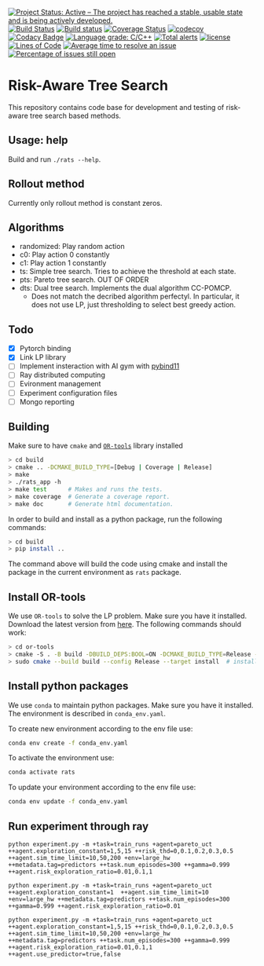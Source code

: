[![Project Status: Active – The project has reached a stable, usable state and is being actively developed.](http://www.repostatus.org/badges/latest/active.svg)](http://www.repostatus.org/#active)
[![Build Status](https://travis-ci.org/bsamseth/cpp-project.svg?branch=master)](https://travis-ci.org/bsamseth/cpp-project)
[![Build status](https://ci.appveyor.com/api/projects/status/g9bh9kjl6ocvsvse/branch/master?svg=true)](https://ci.appveyor.com/project/bsamseth/cpp-project/branch/master)
[![Coverage Status](https://coveralls.io/repos/github/bsamseth/cpp-project/badge.svg?branch=master)](https://coveralls.io/github/bsamseth/cpp-project?branch=master)
[![codecov](https://codecov.io/gh/bsamseth/cpp-project/branch/master/graph/badge.svg)](https://codecov.io/gh/bsamseth/cpp-project)
[![Codacy Badge](https://api.codacy.com/project/badge/Grade/eb004322b0d146239a57eb242078e179)](https://www.codacy.com/app/bsamseth/cpp-project?utm_source=github.com&amp;utm_medium=referral&amp;utm_content=bsamseth/cpp-project&amp;utm_campaign=Badge_Grade)
[![Language grade: C/C++](https://img.shields.io/lgtm/grade/cpp/g/bsamseth/cpp-project.svg?logo=lgtm&logoWidth=18)](https://lgtm.com/projects/g/bsamseth/cpp-project/context:cpp)
[![Total alerts](https://img.shields.io/lgtm/alerts/g/bsamseth/cpp-project.svg?logo=lgtm&logoWidth=18)](https://lgtm.com/projects/g/bsamseth/cpp-project/alerts/)
[![license](https://img.shields.io/badge/license-Unlicense-blue.svg)](https://github.com/bsamseth/cpp-project/blob/master/LICENSE)
[![Lines of Code](https://tokei.rs/b1/github/bsamseth/cpp-project)](https://github.com/Aaronepower/tokei)
[![Average time to resolve an issue](http://isitmaintained.com/badge/resolution/bsamseth/cpp-project.svg)](http://isitmaintained.com/project/bsamseth/cpp-project "Average time to resolve an issue")
[![Percentage of issues still open](http://isitmaintained.com/badge/open/bsamseth/cpp-project.svg)](http://isitmaintained.com/project/bsamseth/cpp-project "Percentage of issues still open")

# Risk-Aware Tree Search
This repository contains code base for development and testing of risk-aware tree search based methods.

## Usage: help
Build and run `./rats --help`.

## Rollout method
Currently only rollout method is constant zeros.

## Algorithms
- randomized: Play random action
- c0: Play action 0 constantly
- c1: Play action 1 constantly
- ts: Simple tree search. Tries to achieve the threshold at each state.
- pts: Pareto tree search. OUT OF ORDER
- dts: Dual tree search. Implements the dual algorithm CC-POMCP.
  - Does not match the decribed algorithm perfectyl. In particular, it does not use LP, just thresholding to select best greedy action.

## Todo
- [x] Pytorch binding
- [x] Link LP library
- [ ] Implement insteraction with AI gym with [pybind11](https://pybind11.readthedocs.io/en/stable/advanced/embedding.html#executing-python-code)
- [ ] Ray distributed computing
- [ ] Evironment management
- [ ] Experiment configuration files
- [ ] Mongo reporting

## Building

Make sure to have `cmake` and [`OR-tools`](https://github.com/google/or-tools) library installed

``` bash
> cd build
> cmake .. -DCMAKE_BUILD_TYPE=[Debug | Coverage | Release]
> make
> ./rats_app -h
> make test      # Makes and runs the tests.
> make coverage  # Generate a coverage report.
> make doc       # Generate html documentation.
```

In order to build and install as a python package, run the following commands:
```bash
> cd build
> pip install ..
```
The command above will build the code using cmake and install the package in the current environment as `rats` package.

## Install OR-tools
We use `OR-tools` to solve the LP problem. Make sure you have it installed.
Download the latest version from [here](https://github.com/google/or-tools).
The following commands should work:
```bash
> cd or-tools
> cmake -S . -B build -DBUILD_DEPS:BOOL=ON -DCMAKE_BUILD_TYPE=Release -DCMAKE_CXX_FLAGS="-O2"
> sudo cmake --build build --config Release --target install  # install the libraries in the system
```

## Install python packages
We use `conda` to maintain python packages. Make sure you have it installed.
The environment is described in `conda_env.yaml`.

To create new environment according to the env file use:
```bash
conda env create -f conda_env.yaml
```

To activate the environment use:
```bash
conda activate rats
```

To update your environment according to the env file use:
```bash
conda env update -f conda_env.yaml
```

<!-- To export the description of your current conda environment use:
```bash
conda env export --no-build --from-history | grep -v prefix > conda_env.yaml
``` -->


## Run experiment through ray
```
python experiment.py -m +task=train_runs +agent=pareto_uct ++agent.exploration_constant=1,5,15 ++risk_thd=0,0.1,0.2,0.3,0.5 ++agent.sim_time_limit=10,50,200 +env=large_hw ++metadata.tag=predictors ++task.num_episodes=300 ++gamma=0.999 ++agent.risk_exploration_ratio=0.01,0.1,1

python experiment.py -m +task=train_runs +agent=pareto_uct ++agent.exploration_constant=1  ++agent.sim_time_limit=10  +env=large_hw ++metadata.tag=predictors ++task.num_episodes=300 ++gamma=0.999 ++agent.risk_exploration_ratio=0.01

python experiment.py -m +task=train_runs +agent=pareto_uct ++agent.exploration_constant=1,5,15 ++risk_thd=0,0.1,0.2,0.3,0.5 ++agent.sim_time_limit=10,50,200 +env=large_hw ++metadata.tag=predictors ++task.num_episodes=300 ++gamma=0.999 ++agent.risk_exploration_ratio=0.01,0.1,1 ++agent.use_predictor=true,false
```